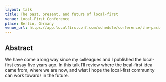 ```yaml
---
layout: talk
title: The past, present, and future of local-first
venue: Local-First Conference
place: Berlin, Germany
venue_url: https://app.localfirstconf.com/schedule/conference/the-past-present-and-future-of-local-first
---
```


Abstract
--------

We have come a long way since my colleagues and I published the local-first essay five years ago. In
this talk I'll review where the local-first idea came from, where we are now, and what I hope the
local-first community can work towards in the future.
